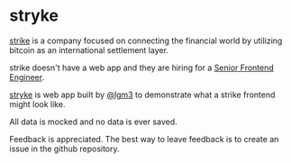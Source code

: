 # stryke

[strike](https://strike.me/) is a company focused on connecting the financial world by utilizing bitcoin as an international settlement layer.

strike doesn't have a web app and they are hiring for a [Senior Frontend Engineer](https://strike.me/en/jobs?gh_jid=4035929004).

[stryke](https://stryke.vercel.app) is web app built by [@lgm3](https://github.com/lgm3) to demonstrate what a strike frontend might look like.

All data is mocked and no data is ever saved.

Feedback is appreciated. The best way to leave feedback is to create an issue in the github repository.
